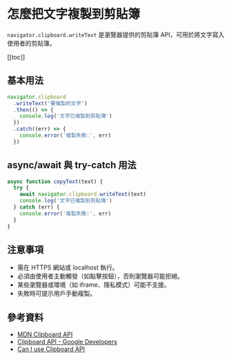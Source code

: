 # 怎麼把文字複製到剪貼簿

`navigator.clipboard.writeText` 是瀏覽器提供的剪貼簿 API，可用於將文字寫入使用者的剪貼簿。

[[toc]]

## 基本用法

```js
navigator.clipboard
  .writeText('要複製的文字')
  .then(() => {
    console.log('文字已複製到剪貼簿')
  })
  .catch((err) => {
    console.error('複製失敗:', err)
  })
```

## async/await 與 try-catch 用法

```js
async function copyText(text) {
  try {
    await navigator.clipboard.writeText(text)
    console.log('文字已複製到剪貼簿')
  } catch (err) {
    console.error('複製失敗:', err)
  }
}
```

## 注意事項

- 需在 HTTPS 網站或 localhost 執行。
- 必須由使用者主動觸發（如點擊按鈕），否則瀏覽器可能拒絕。
- 某些瀏覽器或環境（如 iframe、隱私模式）可能不支援。
- 失敗時可提示用戶手動複製。

## 參考資料

- [MDN Clipboard API](https://developer.mozilla.org/zh-TW/docs/Web/API/Clipboard_API)
- [Clipboard API - Google Developers](https://web.dev/async-clipboard/)
- [Can I use Clipboard API](https://caniuse.com/?search=clipboard)

